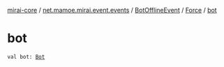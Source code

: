 [mirai-core](../../../index.md) / [net.mamoe.mirai.event.events](../../index.md) / [BotOfflineEvent](../index.md) / [Force](index.md) / [bot](./bot.md)

# bot

`val bot: `[`Bot`](../../../net.mamoe.mirai/-bot/index.md)